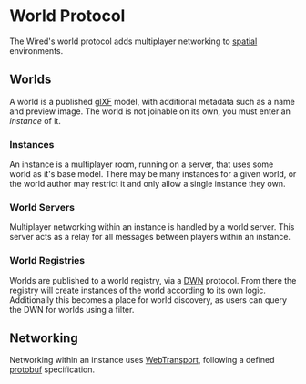 # World Protocol

The Wired's world protocol adds multiplayer networking to [spatial](../spatial) environments.

## Worlds

A world is a published [glXF](../spatial#scenes-glxf) model, with additional metadata such as a name and preview image.
The world is not joinable on its own, you must enter an _instance_ of it.

### Instances

An instance is a multiplayer room, running on a server, that uses some world as it's base model.
There may be many instances for a given world, or the world author may restrict it and only allow a single instance they own.

### World Servers

Multiplayer networking within an instance is handled by a world server.
This server acts as a relay for all messages between players within an instance.

### World Registries

Worlds are published to a world registry, via a [DWN](../social/#decentralized-web-nodes-dwns) protocol.
From there the registry will create instances of the world according to its own logic.
Additionally this becomes a place for world discovery, as users can query the DWN for worlds using a filter.

## Networking

Networking within an instance uses [WebTransport](https://developer.mozilla.org/en-US/docs/Web/API/WebTransport),
following a defined [protobuf](https://protobuf.dev/) specification.
